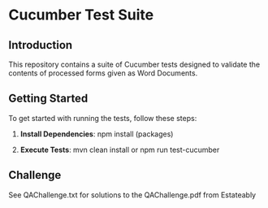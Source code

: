 # Cucumber Test Suite

## Introduction
This repository contains a suite of Cucumber tests designed to validate the contents of processed forms given as Word Documents.

## Getting Started
To get started with running the tests, follow these steps:
1. **Install Dependencies**: 
npm install (packages)

2. **Execute Tests**:
mvn clean install
or
npm run test-cucumber

## Challenge
See QAChallenge.txt for solutions to the QAChallenge.pdf from Estateably
